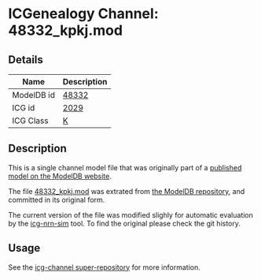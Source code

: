 # ICGenealogy Channel: 48332\_kpkj.mod

## Details

Name | Description
---- | -----------
ModelDB id | [48332](http://senselab.med.yale.edu/ModelDB/ShowModel.cshtml?model=48332)
ICG id | [2029](http://icg.neurotheory.ox.ac.uk/channels/1/2029)
ICG Class | [K](http://icg.neurotheory.ox.ac.uk/channels/1)

## Description

This is a single channel model file that was originally part of a [published model on the ModelDB website](http://senselab.med.yale.edu/ModelDB/ShowModel.cshtml?model=48332).


The file [48332\_kpkj.mod](48332_kpkj.mod) was extrated from [the ModelDB repository](http://senselab.med.yale.edu/ModelDB/ShowModel.cshtml?model=48332), and committed in its original form.

The current version of the file was modified slighly for automatic evaluation by the [icg-nrn-sim](https://github.com/icgenealogy/icg-nrn-sim) tool. To find the original please check the git history.


## Usage

See the [icg-channel super-repository](https://github.com/icgenealogy/icg-channels) for more information.